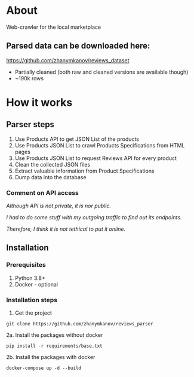 # About
Web-crawler for the local marketplace

## Parsed data can be downloaded here:
https://github.com/zhanymkanov/reviews_dataset
- Partially cleaned (both raw and cleaned versions are available though)
- ~190k rows

# How it works
## Parser steps
1. Use Products API to get JSON List of the products
2. Use Products JSON List to crawl Products Specifications from HTML pages
3. Use Products JSON List to request Reviews API for every product
4. Clean the collected JSON files
5. Extract valuable information from Product Specifications
6. Dump data into the database

### Comment on API access
<i>
  Although API is not private, it is nor public.

  I had to do some stuff with my outgoing traffic to find out its endpoints. 

  Therefore, I think it is not tethical to put it online.
</i>

## Installation
### Prerequisites
1. Python 3.8+
2. Docker - optional

### Installation steps
1. Get the project
```
git clone https://github.com/zhanymkanov/reviews_parser
```
2a. Install the packages without docker
```
pip install -r requirements/base.txt
```
2b. Install the packages with docker
```
docker-compose up -d --build
```
